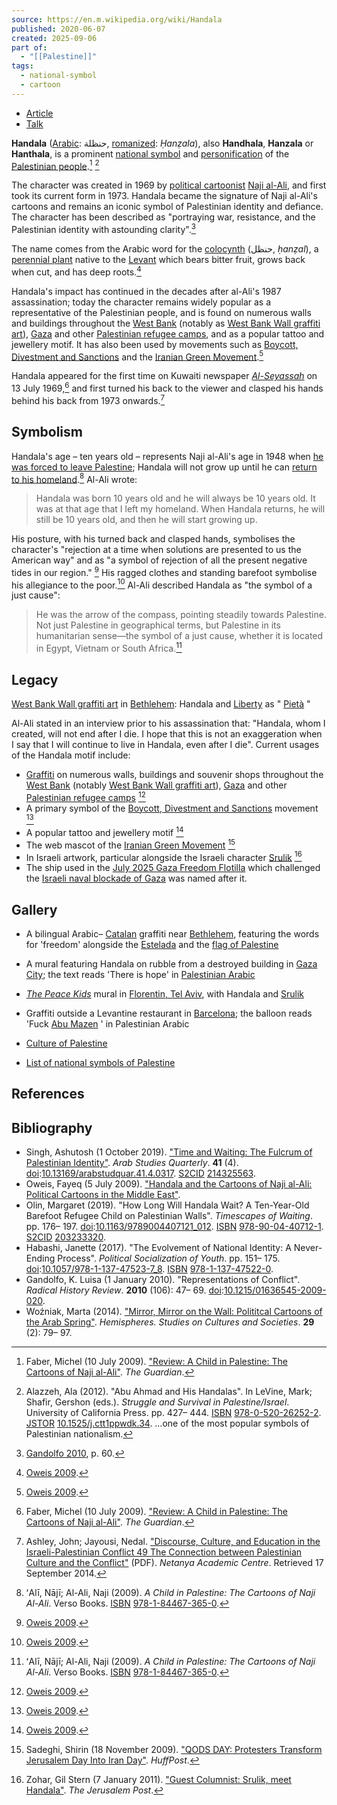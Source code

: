 ```yaml
---
source: https://en.m.wikipedia.org/wiki/Handala
published: 2020-06-07
created: 2025-09-06
part of:
  - "[[Palestine]]"
tags:
  - national-symbol
  - cartoon
---
```

- [Article](https://en.m.wikipedia.org/wiki/Handala)
- [Talk](https://en.m.wikipedia.org/wiki/Talk:Handala)

**Handala** ([Arabic](https://en.m.wikipedia.org/wiki/Arabic_language "Arabic language"): حنظلة, [romanized](https://en.m.wikipedia.org/wiki/Romanization_of_Arabic "Romanization of Arabic"): *Ḥanẓala*), also **Handhala**, **Hanzala** or **Hanthala**, is a prominent [national symbol](https://en.m.wikipedia.org/wiki/National_symbol "National symbol") and [personification](https://en.m.wikipedia.org/wiki/National_personification "National personification") of the [Palestinian people](https://en.m.wikipedia.org/wiki/Palestinian_people "Palestinian people").[^1] [^2]

The character was created in 1969 by [political cartoonist](https://en.m.wikipedia.org/wiki/Political_cartoon "Political cartoon") [Naji al-Ali](https://en.m.wikipedia.org/wiki/Naji_al-Ali "Naji al-Ali"), and first took its current form in 1973. Handala became the signature of Naji al-Ali's cartoons and remains an iconic symbol of Palestinian identity and defiance. The character has been described as "portraying war, resistance, and the Palestinian identity with astounding clarity".[^3]

The name comes from the Arabic word for the [colocynth](https://en.m.wikipedia.org/wiki/Colocynth "Colocynth") (حنظل, *ḥanẓal*), a [perennial plant](https://en.m.wikipedia.org/wiki/Perennial_plant "Perennial plant") native to the [Levant](https://en.m.wikipedia.org/wiki/Levant "Levant") which bears bitter fruit, grows back when cut, and has deep roots.[^4]

Handala's impact has continued in the decades after al-Ali's 1987 assassination; today the character remains widely popular as a representative of the Palestinian people, and is found on numerous walls and buildings throughout the [West Bank](https://en.m.wikipedia.org/wiki/West_Bank "West Bank") (notably as [West Bank Wall graffiti art](https://en.m.wikipedia.org/wiki/West_Bank_Wall_graffiti_art "West Bank Wall graffiti art")), [Gaza](https://en.m.wikipedia.org/wiki/Gaza_Strip "Gaza Strip") and other [Palestinian refugee camps](https://en.m.wikipedia.org/wiki/Palestinian_refugee_camps "Palestinian refugee camps"), and as a popular tattoo and jewellery motif. It has also been used by movements such as [Boycott, Divestment and Sanctions](https://en.m.wikipedia.org/wiki/Boycott,_Divestment_and_Sanctions "Boycott, Divestment and Sanctions") and the [Iranian Green Movement](https://en.m.wikipedia.org/wiki/Iranian_Green_Movement "Iranian Green Movement").[^4]

Handala appeared for the first time on Kuwaiti newspaper *[Al-Seyassah](https://en.m.wikipedia.org/wiki/Al-Seyassah "Al-Seyassah")* on 13 July 1969,[^1] and first turned his back to the viewer and clasped his hands behind his back from 1973 onwards.[^5]

## Symbolism

Handala's age – ten years old – represents Naji al-Ali's age in 1948 when [he was forced to leave Palestine](https://en.m.wikipedia.org/wiki/1948_Palestinian_expulsion_and_flight "1948 Palestinian expulsion and flight"); Handala will not grow up until he can [return to his homeland](https://en.m.wikipedia.org/wiki/Palestinian_return_to_Israel "Palestinian return to Israel").[^6] Al-Ali wrote:

> Handala was born 10 years old and he will always be 10 years old. It was at that age that I left my homeland. When Handala returns, he will still be 10 years old, and then he will start growing up.

His posture, with his turned back and clasped hands, symbolises the character's "rejection at a time when solutions are presented to us the American way" and as "a symbol of rejection of all the present negative tides in our region." [^4] His ragged clothes and standing barefoot symbolise his allegiance to the poor.[^4] Al-Ali described Handala as "the symbol of a just cause":

> He was the arrow of the compass, pointing steadily towards Palestine. Not just Palestine in geographical terms, but Palestine in its humanitarian sense—the symbol of a just cause, whether it is located in Egypt, Vietnam or South Africa.[^6]

## Legacy

[West Bank Wall graffiti art](https://en.m.wikipedia.org/wiki/West_Bank_Wall_graffiti_art "West Bank Wall graffiti art") in [Bethlehem](https://en.m.wikipedia.org/wiki/Bethlehem "Bethlehem"): Handala and [Liberty](https://en.m.wikipedia.org/wiki/Statue_of_Liberty "Statue of Liberty") as " [Pietà](https://en.m.wikipedia.org/wiki/Piet%C3%A0 "Pietà") "

Al-Ali stated in an interview prior to his assassination that: "Handala, whom I created, will not end after I die. I hope that this is not an exaggeration when I say that I will continue to live in Handala, even after I die". Current usages of the Handala motif include:

- [Graffiti](https://en.m.wikipedia.org/wiki/Graffiti "Graffiti") on numerous walls, buildings and souvenir shops throughout the [West Bank](https://en.m.wikipedia.org/wiki/West_Bank "West Bank") (notably [West Bank Wall graffiti art](https://en.m.wikipedia.org/wiki/West_Bank_Wall_graffiti_art "West Bank Wall graffiti art")), [Gaza](https://en.m.wikipedia.org/wiki/Gaza_Strip "Gaza Strip") and other [Palestinian refugee camps](https://en.m.wikipedia.org/wiki/Palestinian_refugees "Palestinian refugees") [^4]
- A primary symbol of the [Boycott, Divestment and Sanctions](https://en.m.wikipedia.org/wiki/Boycott,_Divestment_and_Sanctions "Boycott, Divestment and Sanctions") movement [^4]
- A popular tattoo and jewellery motif [^4]
- The web mascot of the [Iranian Green Movement](https://en.m.wikipedia.org/wiki/Iranian_Green_Movement "Iranian Green Movement") [^7]
- In Israeli artwork, particular alongside the Israeli character [Srulik](https://en.m.wikipedia.org/wiki/Srulik "Srulik") [^8]
- The ship used in the [July 2025 Gaza Freedom Flotilla](https://en.m.wikipedia.org/wiki/July_2025_Gaza_Freedom_Flotilla "July 2025 Gaza Freedom Flotilla") which challenged the [Israeli naval blockade of Gaza](https://en.m.wikipedia.org/wiki/Blockade_of_Gaza_Strip "Blockade of Gaza Strip") was named after it.

## Gallery

- A bilingual Arabic– [Catalan](https://en.m.wikipedia.org/wiki/Catalan_language "Catalan language") graffiti near [Bethlehem](https://en.m.wikipedia.org/wiki/Bethlehem "Bethlehem"), featuring the words for 'freedom' alongside the [Estelada](https://en.m.wikipedia.org/wiki/Estelada "Estelada") and the [flag of Palestine](https://en.m.wikipedia.org/wiki/Flag_of_Palestine "Flag of Palestine")
- A mural featuring Handala on rubble from a destroyed building in [Gaza City](https://en.m.wikipedia.org/wiki/Gaza_City "Gaza City"); the text reads 'There is hope' in [Palestinian Arabic](https://en.m.wikipedia.org/wiki/Palestinian_Arabic "Palestinian Arabic")
- *[The Peace Kids](https://en.m.wikipedia.org/wiki/The_Peace_Kids_\(mural\) "The Peace Kids (mural)")* mural in [Florentin, Tel Aviv](https://en.m.wikipedia.org/wiki/Florentin,_Tel_Aviv "Florentin, Tel Aviv"), with Handala and [Srulik](https://en.m.wikipedia.org/wiki/Srulik "Srulik")
- Graffiti outside a Levantine restaurant in [Barcelona](https://en.m.wikipedia.org/wiki/Barcelona "Barcelona"); the balloon reads 'Fuck [Abu Mazen](https://en.m.wikipedia.org/wiki/Abu_Mazen "Abu Mazen") ' in Palestinian Arabic

- [Culture of Palestine](https://en.m.wikipedia.org/wiki/Culture_of_Palestine "Culture of Palestine")
- [List of national symbols of Palestine](https://en.m.wikipedia.org/wiki/List_of_national_symbols_of_Palestine "List of national symbols of Palestine")

## References

## Bibliography

- Singh, Ashutosh (1 October 2019). ["Time and Waiting: The Fulcrum of Palestinian Identity"](https://doi.org/10.13169%2Farabstudquar.41.4.0317). *Arab Studies Quarterly*. **41** (4). [doi](https://en.m.wikipedia.org/wiki/Doi_\(identifier\) "Doi (identifier)"):[10.13169/arabstudquar.41.4.0317](https://doi.org/10.13169%2Farabstudquar.41.4.0317). [S2CID](https://en.m.wikipedia.org/wiki/S2CID_\(identifier\) "S2CID (identifier)") [214325563](https://api.semanticscholar.org/CorpusID:214325563).
- Oweis, Fayeq (5 July 2009). ["Handala and the Cartoons of Naji al-Ali: Political Cartoons in the Middle East"](https://oweis.wordpress.com/article/handala-and-the-cartoons-of-naji-al-ali-12e7isujug54e-5/).
- Olin, Margaret (2019). "How Long Will Handala Wait? A Ten-Year-Old Barefoot Refugee Child on Palestinian Walls". *Timescapes of Waiting*. pp. 176– 197. [doi](https://en.m.wikipedia.org/wiki/Doi_\(identifier\) "Doi (identifier)"):[10.1163/9789004407121\_012](https://doi.org/10.1163%2F9789004407121_012). [ISBN](https://en.m.wikipedia.org/wiki/ISBN_\(identifier\) "ISBN (identifier)") [978-90-04-40712-1](https://en.m.wikipedia.org/wiki/Special:BookSources/978-90-04-40712-1 "Special:BookSources/978-90-04-40712-1"). [S2CID](https://en.m.wikipedia.org/wiki/S2CID_\(identifier\) "S2CID (identifier)") [203233320](https://api.semanticscholar.org/CorpusID:203233320).
- Habashi, Janette (2017). "The Evolvement of National Identity: A Never-Ending Process". *Political Socialization of Youth*. pp. 151– 175. [doi](https://en.m.wikipedia.org/wiki/Doi_\(identifier\) "Doi (identifier)"):[10.1057/978-1-137-47523-7\_8](https://doi.org/10.1057%2F978-1-137-47523-7_8). [ISBN](https://en.m.wikipedia.org/wiki/ISBN_\(identifier\) "ISBN (identifier)") [978-1-137-47522-0](https://en.m.wikipedia.org/wiki/Special:BookSources/978-1-137-47522-0 "Special:BookSources/978-1-137-47522-0").
- Gandolfo, K. Luisa (1 January 2010). "Representations of Conflict". *Radical History Review*. **2010** (106): 47– 69. [doi](https://en.m.wikipedia.org/wiki/Doi_\(identifier\) "Doi (identifier)"):[10.1215/01636545-2009-020](https://doi.org/10.1215%2F01636545-2009-020).
- Woźniak, Marta (2014). ["Mirror, Mirror on the Wall: Polititcal Cartoons of the Arab Spring"](https://yadda.icm.edu.pl/yadda/element/bwmeta1.element.desklight-4cf4b492-291e-48ac-87c9-aca16c874bd6). *Hemispheres. Studies on Cultures and Societies*. **29** (2): 79– 97.

[^1]: Faber, Michel (10 July 2009). ["Review: A Child in Palestine: The Cartoons of Naji al-Ali"](https://www.theguardian.com/books/2009/jul/11/child-palestine-cartoons-al-ali). *The Guardian*.

[^2]: Alazzeh, Ala (2012). "Abu Ahmad and His Handalas". In LeVine, Mark; Shafir, Gershon (eds.). *Struggle and Survival in Palestine/Israel*. University of California Press. pp. 427– 444. [ISBN](https://en.m.wikipedia.org/wiki/ISBN_\(identifier\) "ISBN (identifier)") [978-0-520-26252-2](https://en.m.wikipedia.org/wiki/Special:BookSources/978-0-520-26252-2 "Special:BookSources/978-0-520-26252-2"). [JSTOR](https://en.m.wikipedia.org/wiki/JSTOR_\(identifier\) "JSTOR (identifier)") [10.1525/j.ctt1ppwdk.34](https://www.jstor.org/stable/10.1525/j.ctt1ppwdk.34). …one of the most popular symbols of Palestinian nationalism.

[^3]: [Gandolfo 2010](https://en.m.wikipedia.org/wiki/#CITEREFGandolfo2010), p. 60.

[^4]: [Oweis 2009](https://en.m.wikipedia.org/wiki/#CITEREFOweis2009).

[^5]: Ashley, John; Jayousi, Nedal. ["Discourse, Culture, and Education in the Israeli-Palestinian Conflict 49 The Connection between Palestinian Culture and the Conflict"](http://www.netanya.ac.il/englishSite/Centers/DialogueCenter/Academic-publications/Documents/Discourse.pdf) (PDF). *Netanya Academic Centre*. Retrieved 17 September 2014.

[^6]: ʻAlī, Nājī; Al-Ali, Naji (2009). *A Child in Palestine: The Cartoons of Naji Al-Ali*. Verso Books. [ISBN](https://en.m.wikipedia.org/wiki/ISBN_\(identifier\) "ISBN (identifier)") [978-1-84467-365-0](https://en.m.wikipedia.org/wiki/Special:BookSources/978-1-84467-365-0 "Special:BookSources/978-1-84467-365-0").

[^7]: Sadeghi, Shirin (18 November 2009). ["QODS DAY: Protesters Transform Jerusalem Day Into Iran Day"](https://www.huffpost.com/entry/qods-day-protesters-trans_b_291220). *HuffPost*.

[^8]: Zohar, Gil Stern (7 January 2011). ["Guest Columnist: Srulik, meet Handala"](https://www.jpost.com/opinion/columnists/guest-columnist-srulik-meet-handala). *The Jerusalem Post*.